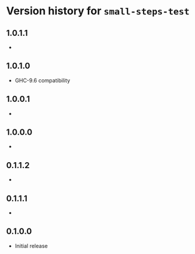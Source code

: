 # Version history for `small-steps-test`

## 1.0.1.1

*

## 1.0.1.0

* GHC-9.6 compatibility

## 1.0.0.1

*

## 1.0.0.0

*

## 0.1.1.2

*

## 0.1.1.1

*

## 0.1.0.0

* Initial release
